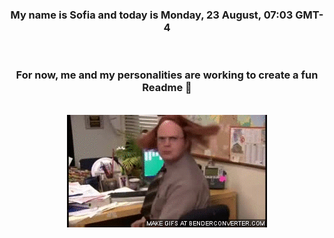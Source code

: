 


<div align="center">
<h3 >My name is Sofia and today is Monday, 23 August, 07:03 GMT-4</h3><br>
<h3 >For now, me and my personalities are working to create a fun Readme 👋
</h3><br>
<img src='img/dwight.gif' alt='working...'/>
</div>
